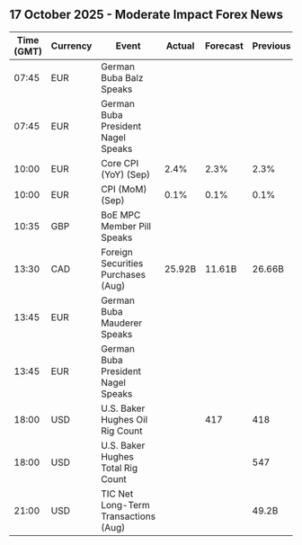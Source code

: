 ## 17 October 2025 - Moderate Impact Forex News

| Time (GMT) | Currency | Event | Actual | Forecast | Previous |
|------|----------|-------|--------|----------|----------|
| 07:45 | EUR | German Buba Balz Speaks |  |  |  |
| 07:45 | EUR | German Buba President Nagel Speaks |  |  |  |
| 10:00 | EUR | Core CPI (YoY) (Sep) | 2.4% | 2.3% | 2.3% |
| 10:00 | EUR | CPI (MoM) (Sep) | 0.1% | 0.1% | 0.1% |
| 10:35 | GBP | BoE MPC Member Pill Speaks |  |  |  |
| 13:30 | CAD | Foreign Securities Purchases (Aug) | 25.92B | 11.61B | 26.66B |
| 13:45 | EUR | German Buba Mauderer Speaks |  |  |  |
| 13:45 | EUR | German Buba President Nagel Speaks |  |  |  |
| 18:00 | USD | U.S. Baker Hughes Oil Rig Count |  | 417 | 418 |
| 18:00 | USD | U.S. Baker Hughes Total Rig Count |  |  | 547 |
| 21:00 | USD | TIC Net Long-Term Transactions (Aug) |  |  | 49.2B |
